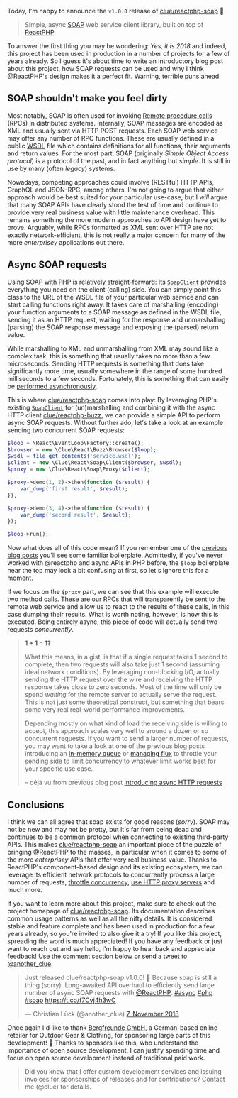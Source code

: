 Today, I'm happy to announce the `v1.0.0` release of [clue/reactphp-soap](https://github.com/clue/reactphp-soap) 🎉

> Simple, async [SOAP](https://en.wikipedia.org/wiki/SOAP) web service client library, built on top of [ReactPHP](https://reactphp.org/).

To answer the first thing you may be wondering: *Yes, it is 2018* and indeed, this project has been used in production in a number of projects for a few of years already. So I guess it's about time to write an introductory blog post about this project, how SOAP requests can be used and why I think @ReactPHP's design makes it a perfect fit. Warning, terrible puns ahead.

## SOAP shouldn't make you feel dirty

Most notably, SOAP is often used for invoking [Remote procedure calls](https://en.wikipedia.org/wiki/Remote_procedure_call) (RPCs) in distributed systems. Internally, SOAP messages are encoded as XML and usually sent via HTTP POST requests. Each SOAP web service may offer any number of RPC functions. These are usually defined in a public [WSDL](https://en.wikipedia.org/wiki/Web_Services_Description_Language) file which contains definitions for all functions, their arguments and return values. For the most part, SOAP (originally *Simple Object Access protocol*) is a protocol of the past, and in fact anything but *simple*. It is still in use by many (often *legacy*) systems.

Nowadays, competing approaches could involve (RESTful) HTTP APIs, GraphQL and JSON-RPC, among others. I'm not going to argue that either approach would be best suited for your particular use-case, but I *will* argue that many SOAP APIs have clearly stood the test of time and continue to provide very real business value with little maintenance overhead. This remains something  the more modern approaches to API design have yet to prove. Arguably, while RPCs formatted as XML sent over HTTP are not exactly network-efficient, this is not really a major concern for many of the more *enterprisey* applications out there.

## Async SOAP requests

Using SOAP with PHP is relatively straight-forward: Its [`SoapClient`](http://php.net/manual/en/soapclient.soapclient.php) provides everything you need on the client (calling) side. You can simply point this class to the URL of the WSDL file of your particular web service and can start calling functions right away. It takes care of marshalling (encoding) your function arguments to a SOAP message as defined in the WSDL file, sending it as an HTTP request, waiting for the response and unmarshalling (parsing) the SOAP response message and exposing the (parsed) return value.

While marshalling to XML and unmarshalling from XML may sound like a complex task, this is something that usually takes no more than a few microseconds. Sending HTTP requests is something that does take significantly more time, usually somewhere in the range of some hundred milliseconds to a few seconds. Fortunately, this is something that can easily be [performed asynchronously](https://www.lueck.tv/2018/introducing-reactphp-buzz).

This is where [clue/reactphp-soap](https://github.com/clue/reactphp-soap) comes into play: By leveraging PHP's existing [`SoapClient`](http://php.net/manual/en/soapclient.soapclient.php) for (un)marshalling and combining it with the async HTTP client [clue/reactphp-buzz](https://github.com/clue/reactphp-buzz), we can provide a simple API to perform async SOAP requests. Without further ado, let's take a look at an example sending two concurrent SOAP requests:

```php
$loop = \React\EventLoop\Factory::create();
$browser = new \Clue\React\Buzz\Browser($loop);
$wsdl = file_get_contents('service.wsdl');
$client = new \Clue\React\Soap\Client($browser, $wsdl);
$proxy = new \Clue\React\Soap\Proxy($client);

$proxy->demo(1, 2)->then(function ($result) {
    var_dump('first result', $result);
});

$proxy->demo(3, 4)->then(function ($result) {
    var_dump('second result', $result);
});

$loop->run();
```

Now what does all of this code mean? If you remember one of the [previous blog posts](https://www.lueck.tv/2018/introducing-reactphp-buzz) you'll see some familiar boilerplate. Admittedly, if you've never worked with @reactphp and async APIs in PHP before, the `$loop` boilerplate near the top may look a bit confusing at first, so let's ignore this for a moment.

If we focus on the `$proxy` part, we can see that this example will execute two method calls. These are our RPCs that will transparently be sent to the remote web service and allow us to react to the results of these calls, in this case dumping their results. What is worth noting, however, is how this is executed. Being entirely async, this piece of code will actually send two requests *concurrently*.

> **1 + 1 = 1?**
>
> What this means, in a gist, is that if a single request takes 1 second to complete, then two requests will also take just 1 second (assuming ideal network conditions). By leveraging non-blocking I/O, actually sending the HTTP request over the wire and receiving the HTTP response takes close to zero seconds. Most of the time will only be spend *waiting* for the remote server to actually serve the request. This is not just some theoretical construct, but something that bears some very real real-world performance improvements.
>
> Depending mostly on what kind of load the receiving side is willing to accept, this approach scales very well to around a dozen or so concurrent requests. If you want to send a larger number of requests, you may want to take a look at one of the previous blog posts introducing an [in-memory queue](https://www.lueck.tv/2018/introducing-reactphp-mini-queue) or [managing flux](https://www.lueck.tv/2018/introducing-reactphp-flux) to throttle your sending side to limit concurrency to whatever limit works best for your specific use case.
>
> – déjà vu from previous blog post [introducing async HTTP requests](https://www.lueck.tv/2018/introducing-reactphp-buzz)

## Conclusions

I think we can all agree that soap exists for good reasons (*sorry*). SOAP may not be new and may not be pretty, but it's far from being dead and continues to be a common protocol when connecting to existing third-party APIs. This makes [clue/reactphp-soap](https://github.com/clue/reactphp-soap) an important piece of the puzzle of bringing @ReactPHP to the masses, in particular when it comes to some of the more *enterprisey* APIs that offer very real business value. Thanks to ReactPHP's component-based design and its existing ecosystem, we can leverage its efficient network protocols to concurrently process a large number of requests, [throttle concurrency](https://www.lueck.tv/2018/introducing-reactphp-mini-queue), [use HTTP proxy servers](https://www.lueck.tv/2018/introducing-reactphp-http-proxy) and much more.

If you want to learn more about this project, make sure to check out the project homepage of [clue/reactphp-soap](https://github.com/clue/reactphp-soap). Its documentation describes common usage patterns as well as all the nifty details. It is considered stable and feature complete and has been used in production for a few years already, so you're invited to also give it a try! If you like this project, spreading the word is much appreciated! If you have any feedback or just want to reach out and say hello, I'm happy to hear back and appreciate feedback! Use the comment section below or send a tweet to [@another_clue](https://twitter.com/another_clue).

<blockquote class="twitter-tweet" data-lang="de"><p lang="en" dir="ltr">Just released clue/reactphp-soap v1.0.0! 🎉 Because soap is still a thing (sorry). Long-awaited API overhaul to efficiently send large number of async SOAP requests with <a href="https://twitter.com/reactphp?ref_src=twsrc%5Etfw">@ReactPHP</a>. <a href="https://twitter.com/hashtag/async?src=hash&amp;ref_src=twsrc%5Etfw">#async</a> <a href="https://twitter.com/hashtag/php?src=hash&amp;ref_src=twsrc%5Etfw">#php</a> <a href="https://twitter.com/hashtag/soap?src=hash&amp;ref_src=twsrc%5Etfw">#soap</a> <a href="https://t.co/f7Cvj4h3wC">https://t.co/f7Cvj4h3wC</a></p>&mdash; Christian Lück (@another_clue) <a href="https://twitter.com/another_clue/status/1060267451915665408?ref_src=twsrc%5Etfw">7. November 2018</a></blockquote>

Once again I'd like to thank [Bergfreunde GmbH](https://www.bergfreunde.de/), a German-based online retailer for Outdoor Gear & Clothing, for sponsoring large parts of this development! 🎉 Thanks to sponsors like this, who understand the importance of open source development, I can justify spending time and focus on open source development instead of traditional paid work.

> Did you know that I offer custom development services and issuing invoices for sponsorships of releases and for contributions? Contact me (@clue) for details.
